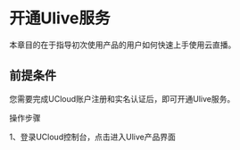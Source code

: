 

# 开通Ulive服务

本章目的在于指导初次使用产品的用户如何快速上手使用云直播。

## 前提条件

您需要完成UCloud账户注册和实名认证后，即可开通Ulive服务。

操作步骤

1、登录UCloud控制台，点击进入Ulive产品界面



